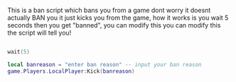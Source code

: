 This is a ban script which bans you from a game dont worry it doesnt actually BAN you it just kicks you from the game, how it works is you wait 5 seconds then you get "banned", you can modify this you can modify this the script will tell you!

```Lua

wait(5)

local banreason = "enter ban reason" -- input your ban reason
game.Players.LocalPlayer:Kick(banreason)
